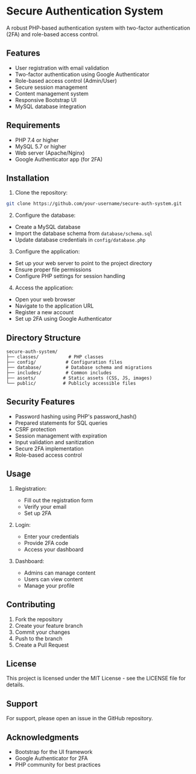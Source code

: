 # Secure Authentication System

A robust PHP-based authentication system with two-factor authentication (2FA) and role-based access control.

## Features

- User registration with email validation
- Two-factor authentication using Google Authenticator
- Role-based access control (Admin/User)
- Secure session management
- Content management system
- Responsive Bootstrap UI
- MySQL database integration

## Requirements

- PHP 7.4 or higher
- MySQL 5.7 or higher
- Web server (Apache/Nginx)
- Google Authenticator app (for 2FA)

## Installation

1. Clone the repository:
```bash
git clone https://github.com/your-username/secure-auth-system.git
```

2. Configure the database:
- Create a MySQL database
- Import the database schema from `database/schema.sql`
- Update database credentials in `config/database.php`

3. Configure the application:
- Set up your web server to point to the project directory
- Ensure proper file permissions
- Configure PHP settings for session handling

4. Access the application:
- Open your web browser
- Navigate to the application URL
- Register a new account
- Set up 2FA using Google Authenticator

## Directory Structure

```
secure-auth-system/
├── classes/           # PHP classes
├── config/           # Configuration files
├── database/         # Database schema and migrations
├── includes/         # Common includes
├── assets/          # Static assets (CSS, JS, images)
└── public/          # Publicly accessible files
```

## Security Features

- Password hashing using PHP's password_hash()
- Prepared statements for SQL queries
- CSRF protection
- Session management with expiration
- Input validation and sanitization
- Secure 2FA implementation
- Role-based access control

## Usage

1. Registration:
   - Fill out the registration form
   - Verify your email
   - Set up 2FA

2. Login:
   - Enter your credentials
   - Provide 2FA code
   - Access your dashboard

3. Dashboard:
   - Admins can manage content
   - Users can view content
   - Manage your profile

## Contributing

1. Fork the repository
2. Create your feature branch
3. Commit your changes
4. Push to the branch
5. Create a Pull Request

## License

This project is licensed under the MIT License - see the LICENSE file for details.

## Support

For support, please open an issue in the GitHub repository.

## Acknowledgments

- Bootstrap for the UI framework
- Google Authenticator for 2FA
- PHP community for best practices 